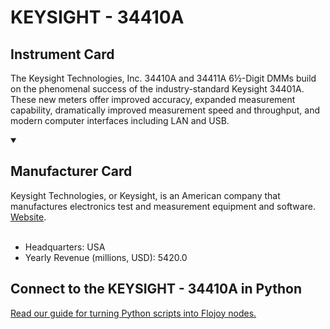 
# KEYSIGHT - 34410A

## Instrument Card

The Keysight Technologies, Inc. 34410A and 34411A 6½-Digit DMMs build on the phenomenal success of the industry-standard Keysight 34401A. These new meters offer improved accuracy, expanded measurement capability, dramatically improved measurement speed and throughput, and modern computer interfaces including LAN and USB.

<details open>
<summary><h2>Manufacturer Card</h2></summary>
Keysight Technologies, or Keysight, is an American company that manufactures electronics test and measurement equipment and software. <a href="https://www.keysight.com/us/en/home.html">Website</a>.
<br></br>
<ul>
  <li>Headquarters: USA</li>
  <li>Yearly Revenue (millions, USD): 5420.0</li>
</ul>
</details>

## Connect to the KEYSIGHT - 34410A in Python

[Read our guide for turning Python scripts into Flojoy nodes.](https://docs.flojoy.ai/custom-nodes/creating-custom-node/)


